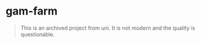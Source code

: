 # gam-farm

> This is an archived project from uni. It is not modern and the quality is questionable.
